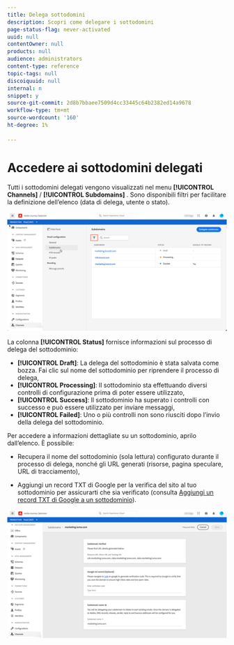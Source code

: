 ```yaml
---
title: Delega sottodomini
description: Scopri come delegare i sottodomini
page-status-flag: never-activated
uuid: null
contentOwner: null
products: null
audience: administrators
content-type: reference
topic-tags: null
discoiquuid: null
internal: n
snippet: y
source-git-commit: 2d8b7bbaee7509d4cc33445c64b2382ed14a9678
workflow-type: tm+mt
source-wordcount: '160'
ht-degree: 1%

---
```



# Accedere ai sottodomini delegati

Tutti i sottodomini delegati vengono visualizzati nel menu **[!UICONTROL Channels]** / **[!UICONTROL Subdomains]** . Sono disponibili filtri per facilitare la definizione dell’elenco (data di delega, utente o stato).

![](../assets/subdomain-list.png)

La colonna **[!UICONTROL Status]** fornisce informazioni sul processo di delega del sottodominio:

* **[!UICONTROL Draft]**: La delega del sottodominio è stata salvata come bozza. Fai clic sul nome del sottodominio per riprendere il processo di delega,
* **[!UICONTROL Processing]**: Il sottodominio sta effettuando diversi controlli di configurazione prima di poter essere utilizzato,
* **[!UICONTROL Success]**: Il sottodominio ha superato i controlli con successo e può essere utilizzato per inviare messaggi,
* **[!UICONTROL Failed]**: Uno o più controlli non sono riusciti dopo l’invio della delega del sottodominio.

Per accedere a informazioni dettagliate su un sottodominio, aprilo dall’elenco. È possibile:

* Recupera il nome del sottodominio (sola lettura) configurato durante il processo di delega, nonché gli URL generati (risorse, pagina speculare, URL di tracciamento),

* Aggiungi un record TXT di Google per la verifica del sito al tuo sottodominio per assicurarti che sia verificato (consulta [Aggiungi un record TXT di Google a un sottodominio](google-txt.md)).

![](../assets/subdomain-delegated.png)

